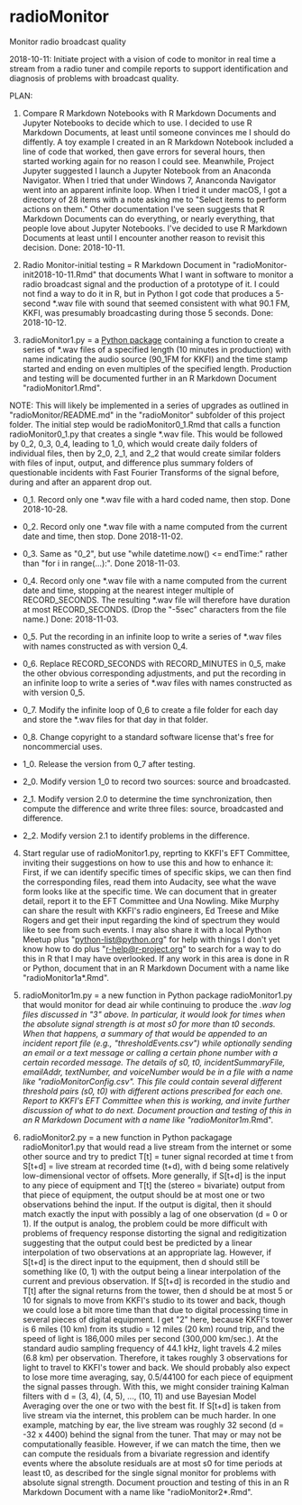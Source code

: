 # radioMonitor
Monitor radio broadcast quality

2018-10-11:  Initiate project with a vision of code to monitor in real time a stream from a radio tuner and compile reports to support identification and diagnosis of problems with broadcast quality.  

PLAN:  

1.  Compare R Markdown Notebooks with R Markdown Documents and Jupyter Notebooks to decide which to use. I decided to use R Markdown Documents, at least until someone convinces me I should do diffently.  A toy example I created in an R Markdown Notebook included a line of code that worked, then gave errors for several hours, then started working again for no reason I could see.  Meanwhile, Project Jupyter suggested I launch a Jupyter Notebook from an Anaconda Navigator.  When I tried that under Windows 7, Ananconda Navigator went into an apparent infinite loop.  When I tried it under macOS, I got a directory of 28 items with a note asking me to "Select items to perform actions on them." Other documentation I've seen suggests that R Markdown Documents can do everything, or nearly everything, that people love about Jupyter Notebooks.  I've decided to use R Markdown Documents at least until I encounter another reason to revisit this decision.  Done: 2018-10-11.  

2.  Radio Monitor-initial testing
= R Markdown Document in "radioMonitor-init2018-10-11.Rmd" that documents What I want in software to monitor a radio broadcast signal and the production of a prototype of it.  I could not find a way to do it in R, but in Python I got code that produces a 5-second *.wav file with sound that seemed consistent with what 90.1 FM, KKFI, was presumably broadcasting during those 5 seconds.  Done:  2018-10-12.

3.  radioMonitor1.py 
= a [Python package](https://packaging.python.org/tutorials/packaging-projects/) containing a function to create a series of *.wav files of a specified length (10 minutes in production) with name indicating the audio source (90_1FM for KKFI) and the time stamp started and ending on even multiples of the specified length.  Production and testing will be documented further in an R Markdown Document "radioMonitor1.Rmd".  

NOTE:  This will likely be implemented in a series of upgrades as outlined in "radioMonitor/README.md" in the "radioMonitor" subfolder of this project folder.  The initial step would be radioMonitor0_1.Rmd that calls  a function radioMonitor0_1.py that creates a single *.wav file.  This would be followed by 0_2, 0_3, 0_4, leading to 1_0, which would create daily folders of individual files, then by 2_0, 2_1, and 2_2 that would create similar folders with files of input, output, and difference plus summary folders of questionable incidents with Fast Fourier Transforms of the signal before, during and after an apparent drop out.  

* 0_1.  Record only one *.wav file with a hard coded name, then stop.  Done 2018-10-28.  

* 0_2.  Record only one *.wav file with a name computed from the current date and time, then stop. Done 2018-11-02. 

* 0_3.  Same as "0_2", but use "while datetime.now() <= endTime:" rather than "for i in range(...):".  Done 2018-11-03.  

* 0_4.  Record only one *.wav file with a name computed from the current date and time, stopping at the nearest integer multiple of RECORD_SECONDS. The resulting *.wav file will therefore have duration at most RECORD_SECONDS.  (Drop the "-5sec" characters from the file name.) Done:  2018-11-03.

* 0_5.  Put the recording in an infinite loop to write a series of *.wav files with names constructed as with version 0_4.  

* 0_6.  Replace RECORD_SECONDS with RECORD_MINUTES in 0_5, make the other obvious corresponding adjustments, and put the recording in an infinite loop to write a series of *.wav files with names constructed as with version 0_5.  

* 0_7.  Modify the infinite loop of 0_6 to create a file folder for each day and store the *.wav files for that day in that folder.  

* 0_8.  Change copyright to a standard software license that's free for noncommercial uses.  


* 1_0.  Release the version from 0_7 after testing.  

* 2_0.  Modify version 1_0 to record two sources: source and broadcasted.    

* 2_1.  Modify version 2.0 to determine the time synchronization, then compute the difference and write three files:  source, broadcasted and difference.    

* 2_2.  Modify version 2.1 to identify problems in the difference.  
 
4.  Start regular use of radioMonitor1.py, reprting to KKFI's EFT Committee, inviting their suggestions on how to use this and how to enhance it:  First, if we can identify specific times of specific skips, we can then find the corresponding files, read them into Audacity, see what the wave form looks like at the specific time. We can document that in greater detail, report it to the EFT Committee and Una Nowling.  Mike Murphy can share the result with KKFI's radio engineers, Ed Treese and Mike Rogers and get their input regarding the kind of spectrum they would like to see from such events.  I may also share it with a local Python Meetup plus "python-list@python.org" for help with things I don't yet know how to do plus "r-help@r-project.org" to search for a way to do this in R that I may have overlooked.  If any work in this area is done in R or Python, document that in an R Markdown Document with a name like "radioMonitor1a*.Rmd".

5.  radioMonitor1m.py 
= a new function in Python package radioMonitor1.py that would monitor for dead air while continuing to produce the *.wav log files discussed in "3" above.  In particular, it would look for times when the absolute signal strength is at most s0 for more than t0 seconds.  When that happens, a summary of that would be appended to an incident report file (e.g., "thresholdEvents.csv") while optionally sending an email or a text message or calling a certain phone number with a certain recorded message.  The details of s0, t0, incidentSummaryFile, emailAddr, textNumber, and voiceNumber would be in a file with a name like "radioMonitorConfig.csv".  This file could contain several different threshold pairs (s0, t0) with different actions prescribed for each one. Report to KKFI's EFT Committee when this is working, and invite further discussion of what to do next.  Document prouction and testing of this in an R Markdown Document with a name like "radioMonitor1m*.Rmd". 

6.  radioMonitor2.py
= a new function in Python packagage radioMonitor1.py that would read a live stream from the internet or some other source and try to predict T[t] = tuner signal recorded at time t from S[t+d] = live stream at recorded time (t+d), with d being some relatively low-dimensional vector of offsets.  More generally, if S[t+d] is the input to any piece of equipment and T[t] the (stereo = bivariate) output from that piece of equipment, the output should be at most one or two observations behind the input.  If the output is digital, then it should match exactly the input with possibly a lag of one observation (d = 0 or 1).  If the output is analog, the problem could be more difficult with problems of frequency response distorting the signal and redigitization suggesting that the output could best be predicted by a linear interpolation of two observations at an appropriate lag.  However, if S[t+d] is the direct input to the equipment, then d should still be something like (0, 1) with the output being a linear interpolation of the current and previous observation.  If S[t+d] is recorded in the studio and T[t] after the signal returns from the tower, then d should be at most 5 or 10 for signals to move from KKFI's studio to its tower and back, though we could lose a bit more time than that due to digital processing time in several pieces of digital equipment.  I get "2" here, because KKFI's tower is 6 miles (10 km) from its studio = 12 miles (20 km) round trip, and the speed of light is 186,000 miles per second (300,000 km/sec.).  At the standard audio sampling frequency of 44.1 kHz, light travels 4.2 miles (6.8 km) per observation.  Therefore, it takes roughly 3 observations for light to travel to KKFI's tower and back.  We should probably also expect to lose more time averaging, say, 0.5/44100 for each piece of equipment the signal passes through.  With this, we might consider training Kalman filters with d = (3, 4), (4, 5), ..., (10, 11) and use Bayesian Model Averaging over the one or two with the best fit.  If S[t+d] is taken from live stream via the internet, this problem can be much harder.  In one example, matching by ear, the live stream was roughly 32 second (d = -32 x 4400) behind the signal from the tuner.  That may or may not be computationally feasible.  However, if we can match the time, then we can compute the residuals from a bivariate regression and identify events where the absolute residuals are at most s0 for time periods at least t0, as described for the single signal monitor for problems with absolute signal strength.  Document prouction and testing of this in an R Markdown Document with a name like "radioMonitor2*.Rmd". 
